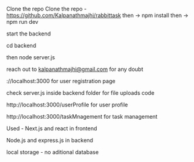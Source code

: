 Clone the repo
Clone the repo - https://github.com/Kalpanathmajhi/rabbittask
 then ->  npm install 
then -> npm run dev

start the backend

cd backend

then node server.js


reach out to kalpanathmajhi@gmail.com for any doubt


://localhost:3000 for user registration page

check server.js inside backend folder for file uploads code 

http://localhost:3000/userProfile for user profile 


http://localhost:3000/taskMnagement for task management


Used - Next.js and react in frontend 

Node.js and express.js in backend

local storage -  no aditional database



